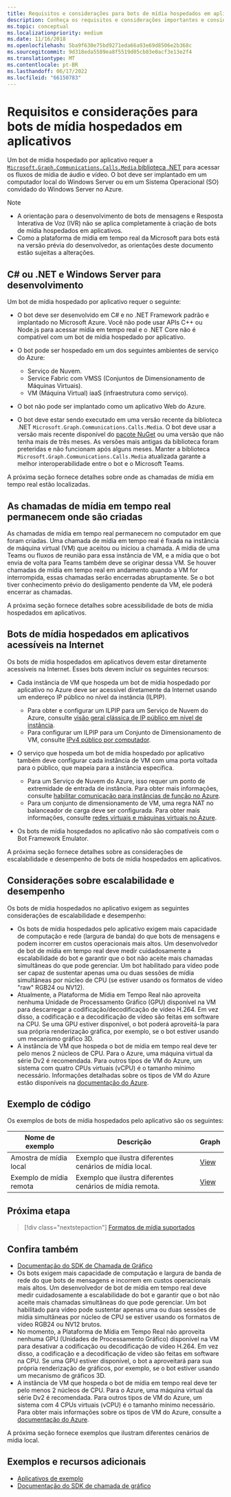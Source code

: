 ```yaml
---
title: Requisitos e considerações para bots de mídia hospedados em aplicativos
description: Conheça os requisitos e considerações importantes e considerações de escalabilidade e desempenho relacionadas à criação de bots de mídia hospedados pelo aplicativo para Teams
ms.topic: conceptual
ms.localizationpriority: medium
ms.date: 11/16/2018
ms.openlocfilehash: 5ba9f630e75bd9271eda66a93e69d8506e2b368c
ms.sourcegitcommit: 9d318eda5589ea8f5519d05cb83e0acf3e13e2f4
ms.translationtype: MT
ms.contentlocale: pt-BR
ms.lasthandoff: 06/17/2022
ms.locfileid: "66150783"
---
```

# <a name="requirements-and-considerations-for-application-hosted-media-bots"></a>Requisitos e considerações para bots de mídia hospedados em aplicativos

Um bot de mídia hospedado por aplicativo requer a [`Microsoft.Graph.Communications.Calls.Media` biblioteca .NET](https://www.nuget.org/packages/Microsoft.Graph.Communications.Calls.Media/) para acessar os fluxos de mídia de áudio e vídeo. O bot deve ser implantado em um computador local do Windows Server ou em um Sistema Operacional (SO) convidado do Windows Server no Azure.

> [!NOTE]
>
> * A orientação para o desenvolvimento de bots de mensagens e Resposta Interativa de Voz (IVR) não se aplica completamente à criação de bots de mídia hospedados em aplicativos.
> * Como a plataforma de mídia em tempo real da Microsoft para bots está na versão prévia do desenvolvedor, as orientações deste documento estão sujeitas a alterações.

## <a name="c-or-net-and-windows-server-for-development"></a>C# ou .NET e Windows Server para desenvolvimento

Um bot de mídia hospedado por aplicativo requer o seguinte:

* O bot deve ser desenvolvido em C# e no .NET Framework padrão e implantado no Microsoft Azure. Você não pode usar APIs C++ ou Node.js para acessar mídia em tempo real e o .NET Core não é compatível com um bot de mídia hospedado por aplicativo.

* O bot pode ser hospedado em um dos seguintes ambientes de serviço do Azure:
  * Serviço de Nuvem.
  * Service Fabric com VMSS (Conjuntos de Dimensionamento de Máquinas Virtuais).
  * VM (Máquina Virtual) iaaS (infraestrutura como serviço).  
  
* O bot não pode ser implantado como um aplicativo Web do Azure.

* O bot deve estar sendo executado em uma versão recente da biblioteca .NET `Microsoft.Graph.Communications.Calls.Media`. O bot deve usar a versão mais recente disponível do [pacote NuGet](https://www.nuget.org/packages/Microsoft.Graph.Communications.Calls.Media/) ou uma versão que não tenha mais de três meses. As versões mais antigas da biblioteca foram preteridas e não funcionam após alguns meses. Manter a biblioteca `Microsoft.Graph.Communications.Calls.Media` atualizada garante a melhor interoperabilidade entre o bot e o Microsoft Teams.

A próxima seção fornece detalhes sobre onde as chamadas de mídia em tempo real estão localizadas.

## <a name="real-time-media-calls-stay-where-theyre-created"></a>As chamadas de mídia em tempo real permanecem onde são criadas

As chamadas de mídia em tempo real permanecem no computador em que foram criadas. Uma chamada de mídia em tempo real é fixada na instância de máquina virtual (VM) que aceitou ou iniciou a chamada. A mídia de uma Teams ou fluxos de reunião para essa instância de VM, e a mídia que o bot envia de volta para Teams também deve se originar dessa VM. Se houver chamadas de mídia em tempo real em andamento quando a VM for interrompida, essas chamadas serão encerradas abruptamente. Se o bot tiver conhecimento prévio do desligamento pendente da VM, ele poderá encerrar as chamadas.

A próxima seção fornece detalhes sobre acessibilidade de bots de mídia hospedados em aplicativos.

## <a name="application-hosted-media-bots-accessible-on-the-internet"></a>Bots de mídia hospedados em aplicativos acessíveis na Internet

Os bots de mídia hospedados em aplicativos devem estar diretamente acessíveis na Internet. Esses bots devem incluir os seguintes recursos:

* Cada instância de VM que hospeda um bot de mídia hospedado por aplicativo no Azure deve ser acessível diretamente da Internet usando um endereço IP público no nível da instância (ILPIP).
  * Para obter e configurar um ILPIP para um Serviço de Nuvem do Azure, consulte [visão geral clássica de IP público em nível de instância](/azure/virtual-network/virtual-networks-instance-level-public-ip).
  * Para configurar um ILPIP para um Conjunto de Dimensionamento de VM, consulte [IPv4 público por computador](/azure/virtual-machine-scale-sets/virtual-machine-scale-sets-networking#public-ipv4-per-virtual-machine).
* O serviço que hospeda um bot de mídia hospedado por aplicativo também deve configurar cada instância de VM com uma porta voltada para o público, que mapeia para a instância específica.
  * Para um Serviço de Nuvem do Azure, isso requer um ponto de extremidade de entrada de instância. Para obter mais informações, consulte [habilitar comunicação para instâncias de função no Azure](/azure/cloud-services/cloud-services-enable-communication-role-instances).
  * Para um conjunto de dimensionamento de VM, uma regra NAT no balanceador de carga deve ser configurada. Para obter mais informações, consulte [redes virtuais e máquinas virtuais no Azure](/azure/virtual-machines/windows/network-overview).

* Os bots de mídia hospedados no aplicativo não são compatíveis com o Bot Framework Emulator.

A próxima seção fornece detalhes sobre as considerações de escalabilidade e desempenho de bots de mídia hospedados em aplicativos.

## <a name="scalability-and-performance-considerations"></a>Considerações sobre escalabilidade e desempenho

Os bots de mídia hospedados no aplicativo exigem as seguintes considerações de escalabilidade e desempenho:

* Os bots de mídia hospedados pelo aplicativo exigem mais capacidade de computação e rede (largura de banda) do que bots de mensagens e podem incorrer em custos operacionais mais altos. Um desenvolvedor de bot de mídia em tempo real deve medir cuidadosamente a escalabilidade do bot e garantir que o bot não aceite mais chamadas simultâneas do que pode gerenciar. Um bot habilitado para vídeo pode ser capaz de sustentar apenas uma ou duas sessões de mídia simultâneas por núcleo de CPU (se estiver usando os formatos de vídeo "raw" RGB24 ou NV12).
* Atualmente, a Plataforma de Mídia em Tempo Real não aproveita nenhuma Unidade de Processamento Gráfico (GPU) disponível na VM para descarregar a codificação/decodificação de vídeo H.264. Em vez disso, a codificação e a decodificação de vídeo são feitas em software na CPU. Se uma GPU estiver disponível, o bot poderá aproveitá-la para sua própria renderização gráfica, por exemplo, se o bot estiver usando um mecanismo gráfico 3D.
* A instância de VM que hospeda o bot de mídia em tempo real deve ter pelo menos 2 núcleos de CPU. Para o Azure, uma máquina virtual da série Dv2 é recomendada. Para outros tipos de VM do Azure, um sistema com quatro CPUs virtuais (vCPU) é o tamanho mínimo necessário. Informações detalhadas sobre os tipos de VM do Azure estão disponíveis na [documentação do Azure](/azure/virtual-machines/windows/sizes-general).

## <a name="code-sample"></a>Exemplo de código

Os exemplos de bots de mídia hospedados pelo aplicativo são os seguintes:

| **Nome de exemplo** | **Descrição** | **Graph** |
|------------|-------------|-----------|
| Amostra de mídia local | Exemplo que ilustra diferentes cenários de mídia local. | [View](https://github.com/microsoftgraph/microsoft-graph-comms-samples/tree/master/Samples/V1.0Samples/LocalMediaSamples) |
| Exemplo de mídia remota | Exemplo que ilustra diferentes cenários de mídia remota. | [View](https://github.com/microsoftgraph/microsoft-graph-comms-samples/tree/master/Samples/V1.0Samples/RemoteMediaSamples) |

## <a name="next-step"></a>Próxima etapa

> [!div class="nextstepaction"]
> [Formatos de mídia suportados](~/resources/media-formats.md)

## <a name="see-also"></a>Confira também

* [Documentação do SDK de Chamada de Gráfico](https://microsoftgraph.github.io/microsoft-graph-comms-samples/docs/)
* Os bots exigem mais capacidade de computação e largura de banda de rede do que bots de mensagens e incorrem em custos operacionais mais altos. Um desenvolvedor de bot de mídia em tempo real deve medir cuidadosamente a escalabilidade do bot e garantir que o bot não aceite mais chamadas simultâneas do que pode gerenciar. Um bot habilitado para vídeo pode sustentar apenas uma ou duas sessões de mídia simultâneas por núcleo de CPU se estiver usando os formatos de vídeo RGB24 ou NV12 brutos.
* No momento, a Plataforma de Mídia em Tempo Real não aproveita nenhuma GPU (Unidades de Processamento Gráfico) disponível na VM para desativar a codificação ou decodificação de vídeo H.264. Em vez disso, a codificação e a decodificação de vídeo são feitas em software na CPU. Se uma GPU estiver disponível, o bot a aproveitará para sua própria renderização de gráficos, por exemplo, se o bot estiver usando um mecanismo de gráficos 3D.
* A instância de VM que hospeda o bot de mídia em tempo real deve ter pelo menos 2 núcleos de CPU. Para o Azure, uma máquina virtual da série Dv2 é recomendada. Para outros tipos de VM do Azure, um sistema com 4 CPUs virtuais (vCPU) é o tamanho mínimo necessário. Para obter mais informações sobre os tipos de VM do Azure, consulte a [documentação do Azure](/azure/virtual-machines/windows/sizes-general).

A próxima seção fornece exemplos que ilustram diferentes cenários de mídia local.

## <a name="samples-and-additional-resources"></a>Exemplos e recursos adicionais

* [Aplicativos de exemplo](https://github.com/microsoftgraph/microsoft-graph-comms-samples/tree/master/Samples/V1.0Samples/LocalMediaSamples)
* [Documentação do SDK de chamada de gráfico](https://microsoftgraph.github.io/microsoft-graph-comms-samples/docs/)
